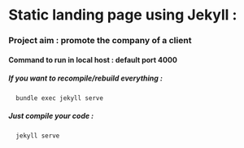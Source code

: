 # Static landing page using Jekyll :

### Project aim : promote the company of a client


#### Command to run in local host : default port 4000

##### If you want to recompile/rebuild everything : 
```
  bundle exec jekyll serve
```

##### Just compile your code :
```
  jekyll serve

